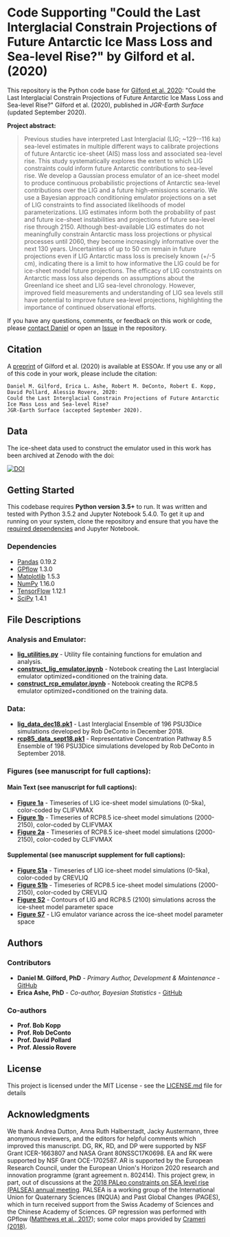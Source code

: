 # Code Supporting "Could the Last Interglacial Constrain Projections of Future Antarctic Ice Mass Loss and Sea-level Rise?" by Gilford et al. (2020)

This repository is the Python code base for [Gilford et al. 2020](https://www.essoar.org/doi/10.1002/essoar.10501078.3):  "Could the Last Interglacial Constrain Projections of Future Antarctic Ice Mass Loss and Sea-level Rise?"
Gilford et al. (2020), published in *JGR-Earth Surface* (updated September 2020).

**Project abstract:**

> Previous studies have interpreted Last Interglacial (LIG; ~129--116 ka) sea-level estimates in multiple different ways to calibrate projections of future Antarctic ice-sheet (AIS) mass loss and associated sea-level rise. This study systematically explores the extent to which LIG constraints could inform future Antarctic contributions to sea-level rise. We develop a Gaussian process emulator of an ice-sheet model to produce continuous probabilistic projections of Antarctic sea-level contributions over the LIG and a future high-emissions scenario. We use a Bayesian approach conditioning emulator projections on a set of LIG constraints to find associated likelihoods of model parameterizations. LIG estimates inform both the probability of past and future ice-sheet instabilities and projections of future sea-level rise through 2150. Although best-available LIG estimates do not meaningfully constrain Antarctic mass loss projections or physical processes until 2060, they become increasingly informative over the next 130 years. Uncertainties of up to 50 cm remain in future projections even if LIG Antarctic mass loss is precisely known (+/-5 cm), indicating there is a limit to how informative the LIG could be for ice-sheet model future projections. The efficacy of LIG constraints on Antarctic mass loss also depends on assumptions about the Greenland ice sheet and LIG sea-level chronology. However, improved field measurements and understanding of LIG sea levels still have potential to improve future sea-level projections, highlighting the importance of continued observational efforts.

If you have any questions, comments, or feedback on this work or code, please [contact Daniel](mailto:daniel.gilford@rutgers.edu) or open an [Issue](https://github.com/Rutgers-ESSP/lig_constraints/issues) in the repository.

## Citation

A [preprint](https://www.essoar.org/doi/10.1002/essoar.10501078.3) of Gilford et al. (2020) is available at ESSOAr.
If you use any or all of this code in your work, please include the citation:
```
Daniel M. Gilford, Erica L. Ashe, Robert M. DeConto, Robert E. Kopp, David Pollard, Alessio Rovere, 2020: 
Could the Last Interglacial Constrain Projections of Future Antarctic Ice Mass Loss and Sea-level Rise? 
JGR-Earth Surface (accepted September 2020).
```

## Data

The ice-sheet data used to construct the emulator used in this work has been archived at Zenodo with the doi:

<a href="https://doi.org/10.5281/zenodo.3478486"><img src="https://zenodo.org/badge/DOI/10.5281/zenodo.3478486.svg" alt="DOI"></a>

## Getting Started

This codebase requires **Python version 3.5+** to run. It was written and tested with Python 3.5.2 and Jupyter Notebook 5.4.0.
To get it up and running on your system, clone the repository and ensure that you have the [required dependencies](requirements.txt) and Jupyter Notebook.

### Dependencies

* [Pandas](https://pandas.pydata.org/) 0.19.2
* [GPflow](https://gpflow.readthedocs.io/en/stable/) 1.3.0
* [Matplotlib](https://matplotlib.org/) 1.5.3
* [NumPy](https://numpy.org/) 1.16.0
* [TensorFlow](https://www.tensorflow.org/) 1.12.1
* [SciPy](https://www.scipy.org/) 1.4.1

## File Descriptions

### Analysis and Emulator:

* **[lig_utilities.py](./lig_utilities.py)** - Utility file containing functions for emulation and analysis.
* **[construct_lig_emulator.ipynb](./construct_lig_emulator.ipynb)** - Notebook creating the Last Interglacial emulator optimized+conditioned on the training data.
* **[construct_rcp_emulator.ipynb](./construct_rcp_emulator.ipynb)** - Notebook creating the RCP8.5 emulator optimized+conditioned on the training data.

### Data:

* **[lig_data_dec18.pk1](./data/lig_data_dec18.pk1)** - Last Interglacial Ensemble of 196 PSU3Dice simulations developed by Rob DeConto in December 2018.
* **[rcp85_data_sept18.pk1](./data/lig_data_dec18.pk1)** - Representative Concentration Pathway 8.5 Ensemble of 196 PSU3Dice simulations developed by Rob DeConto in September 2018.

### Figures (see manuscript for full captions):

#### Main Text (see manuscript for full captions):

* **[Figure 1a](./figures/Fig1a.pdf)** - Timeseries of LIG ice-sheet model simulations (0-5ka), color-coded by CLIFVMAX
* **[Figure 1b](./figures/Fig1b.pdf)** - Timeseries of RCP8.5 ice-sheet model simulations (2000-2150), color-coded by CLIFVMAX
* **[Figure 2a](./figures/Fig2a.pdf)** - Timeseries of RCP8.5 ice-sheet model simulations (2000-2150), color-coded by CLIFVMAX

#### Supplemental (see manuscript supplement for full captions):

* **[Figure S1a](./figures/FigS1a.pdf)** - Timeseries of LIG ice-sheet model simulations (0-5ka), color-coded by CREVLIQ
* **[Figure S1b](./figures/FigS1b.pdf)** - Timeseries of RCP8.5 ice-sheet model simulations (2000-2150), color-coded by CREVLIQ
* **[Figure S2](./figures/FigS2.pdf)** - Contours of LIG and RCP8.5 (2100) simulations across the ice-sheet model parameter space
* **[Figure S7](./figures/FigS7.pdf)** - LIG emulator variance across the ice-sheet model parameter space

## Authors

### Contributors
* **Daniel M. Gilford, PhD** - *Primary Author, Development & Maintenance* - [GitHub](https://github.com/dgilford)
* **Erica Ashe, PhD** - *Co-author, Bayesian Statistics* - [GitHub](https://github.com/ericaashe)

### Co-authors
* **Prof. Bob Kopp**
* **Prof. Rob DeConto**
* **Prof. David Pollard**
* **Prof. Alessio Rovere**

## License

This project is licensed under the MIT License - see the [LICENSE.md](LICENSE.md) file for details

## Acknowledgments

We thank Andrea Dutton, Anna Ruth Halberstadt, Jacky Austermann, three anonymous reviewers, and the editors for helpful comments which improved this manuscript. DG, RK, RD, and DP were supported by NSF Grant ICER-1663807 and NASA Grant 80NSSC17K0698. EA and RK were supported by NSF Grant OCE-1702587. AR is supported by the European Research Council, under the European Union's Horizon 2020 research and innovation programme (grant agreement n. 802414). This project grew, in part, out of discussions 
at the [2018 PALeo constraints on SEA level rise (PALSEA) annual meeting](https://palseagroup.weebly.com/2018-meeting.html). PALSEA is a working group of the International Union for Quaternary Sciences (INQUA) and Past Global Changes (PAGES), which in turn received support from the Swiss Academy of Sciences and the Chinese Academy of Sciences.
GP regression was performed with GPflow ([Matthews et al., 2017](http://www.jmlr.org/papers/volume18/16-537/16-537.pdf)); some color maps provided by [Crameri (2018)](http://www.fabiocrameri.ch/colourmaps.php).
